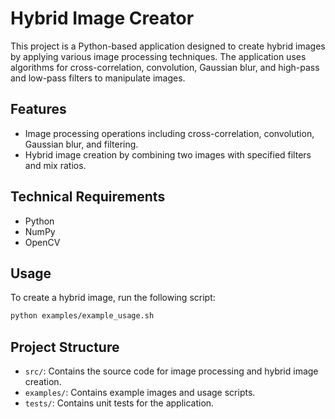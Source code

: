 # Hybrid Image Creator

This project is a Python-based application designed to create hybrid images by applying various image processing techniques. The application uses algorithms for cross-correlation, convolution, Gaussian blur, and high-pass and low-pass filters to manipulate images.

## Features
- Image processing operations including cross-correlation, convolution, Gaussian blur, and filtering.
- Hybrid image creation by combining two images with specified filters and mix ratios.

## Technical Requirements
- Python
- NumPy
- OpenCV

## Usage
To create a hybrid image, run the following script:
```bash
python examples/example_usage.sh
```

## Project Structure
- `src/`: Contains the source code for image processing and hybrid image creation.
- `examples/`: Contains example images and usage scripts.
- `tests/`: Contains unit tests for the application.
